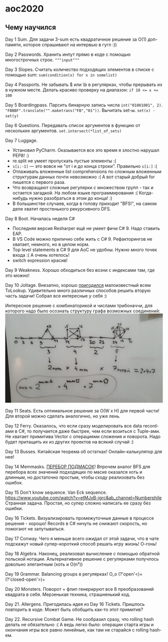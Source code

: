# aoc2020


## Чему научился

Day 1 Sum. Для задачи 3-sum есть квадратичное решение за O(1) доп-памяти, которое спрашивают на интервью в гугл :))

Day 2 Passwords. Хранить инпут прямо в коде с помощью многострочных строк. `"""input"""`

Day 3 Slopes. Считать количество подходящих элементов в списке с помощью sum: `sum(condition(x) for x in somelist)`

Day 4 Passports. Не забывать $ или \b в регулярках, чтобы прерывать их в нужном месте. Делать красиво проверку на диапазон: `if 10 <= x <= 100`

Day 5 Boardingpass. Парсить бинарную запись числа `int("01001001", 2)`. `"FBBBF".translate("".maketrans("FB","01"))`. Вычитать set-ы. `set(x) - set(y)`

Day 6 Questions. Передавать список аргументов в функцию от нескольких аргументов. `set.intersect(*list_of_sets)`

Day 7 Luggage. 

* Установил PyCharm. Оказывается все это время я злостно нарушал PEP8! :)
* re.split не умеет пропускать пустые элементы :(
* `s[i:-1]` — это вовсе не "от i и до конца строки". Правильно `s[i:]` :(
* Отлаживать вложенные list comprehensions по сложным вложенным структурам данных почти невозможно :( А вот старый добрый for пишется с первого раза.
* Что возвращают сложные регулярки с множеством групп - так и остается загадкой. На любом языке программирования :( Когда-нибудь нужно разобраться в этом до конца! :)
* В большинстве случаев, когда в голову приходит "BFS!", на самом деле хватит простенького рекурсивного DFS.

Day 8 Boot. Началась неделя C#

* Последняя версия Resharper ещё не умеет фичи C# 9. Надо ставить EAP.
* В VS Code можно прилично себе жить с C# 9. Рефакторингов не хватает, немного, но в целом норм.
* Top level statements в C# 9 для AoC не удобны. Нужно много точек входа :( А очень хотелось!
* switch expression красив!

Day 9 Weakness. Хорошо обходиться без возни с индексами там, где это можно!

Day 10 Joltage. Внезапно, хорошо [пригодился](https://github.com/xoposhiy/aoc2020/blob/main/10_joltage.cs#L17) малоизвестный всем ToLookup.
Удивительно много различных способов решить вторую часть задачи! Собрал все интересные у себя :)

Интересное решение с комбинаторикой и числами трибоначчи, для которого надо было осознать структуру графа возможных соединений:
![graph](10.png)

Day 11 Seats. Есть оптимальное решение за O(W x H) для первой части! Для второй можно сделать аналогично, но уже лень.

Day 12 Ferry. Оказалось, что если сразу моделировать все data record-ами в C#, то получается даже быстрее, чем если возиться с Tuple-ами.
Не хватает примитива Vector с операциями сложения и поворота. Надо будет притащить их из других проектов на всякий случай :)

Day 13 Busses. Китайская теорема об остатках! Онлайн-калькулятор для нее!

Day 14 Memmasks. [ПЕРЕБОР ПОДМАСОК](https://e-maxx.ru/algo/all_submasks)! 
Впрочем аналог BFS для перебора всех значений подходящих по маске оказался хоть и длинным, но достаточно простым, чтобы сходу реализовать без ошибок.

Day 15 Don't know sequence. Van Eck sequence. https://www.youtube.com/watch?v=etMJxB-igrc&ab_channel=Numberphile
Странная задача. Простая, но супер сложно написать ее сразу без ошибки.

Day 16 Tickets. Визуализировать промежуточные данные в процессе решения - хорошо! Records в C# ничуть не снижают скорость, но помогают не запутываться.

Day 17 Conway. Чего я меньше всего ожидал от этой задачи, что в чате подскажут новый супер-короткий способ решать игру жизнь! О-гонь!

Day 18 Algebra. Наконец, реализовал вычисление с помощью обратной польской нотации. 
Альтернативное решение с регулярками получлось довольно элегантным (хоть и O(n²))

Day 19 Grammar. Balancing groups в регулярках! O_o (?'open'<)+(?'closed-open'>)+

Day 20 Monsters. Поворот + флип генерируют все 8 преобразований квадрата в себя. Мерзенькая техника, страшненький код.

Day 21. Allergens. Пригодилась идея из Day 16 Tickets. Пришлось повторить в коде. Может быть обобщить как-то этот примитив?

Day 22. Recursive Combat Game. Не сообразил сразу, что rolling hash делать не обязательно :( А ведь легко было: операции старта игры и окончания игры все равно линейные, 
как там не старайся с rolling hash-ем.